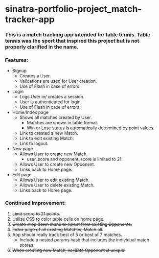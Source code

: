 # sinatra-portfolio-project_match-tracker-app
 
### This is a match tracking app intended for table tennis. Table tennis was the sport that inspired this project but is not properly clarified in the name.

### Features:
- Signup
    * Creates a User.
    * Validations are used for User creation.
    * Use of Flash in case of errors.
- Login
    * Logs User in/ creates a session.
    * User is authenticated for login.
    * Use of Flash in case of errors.
- Home/Index page
    * Shows all matches created by User.
        - Matches are shown in table format.
        - Win or Lose status is automatically determined by point values.
    * Link to created a new Match.
    * Link to edit existing Match.
    * Link to logout.
- New page
    * Allows User to create new Match.
        - user_score and opponent_score is limited to 21.
    * Allows User to create new Opponent.
    * Links back to Home page.
- Edit page
    * Allows User to edit existing Match.
    * Allows User to delete existing Match.
    * Links back to Home page.

### Continued improvement:
1. ~~Limit score to 21 points.~~
2. Utilize CSS to color table cells on home page.
3. ~~Create drop down menu to select from existing Opponents.~~
4. ~~Index page of all existing Matches, Match.all.~~
5. App should really track best of 5 or best of 7 matches. 
    * Include a nested params hash that includes the individual match scores.
6. ~~When creating new Match, validate Opponent is unique.~~



